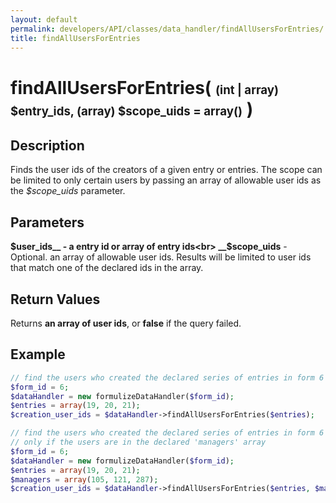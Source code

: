 ```yaml
---
layout: default
permalink: developers/API/classes/data_handler/findAllUsersForEntries/
title: findAllUsersForEntries
---
```


# findAllUsersForEntries( <span style='font-size: 14pt;'>(int | array) $entry_ids, (array) $scope_uids = array()</span> )

## Description

Finds the user ids of the creators of a given entry or entries. The scope can be limited to only certain users by passing an array of allowable user ids as the _$scope_uids_ parameter.

## Parameters

__$user_ids__ - a entry id or array of entry ids<br>
__$scope_uids__ - Optional. an array of allowable user ids. Results will be limited to user ids that match one of the declared ids in the array.

## Return Values

Returns __an array of user ids__, or __false__ if the query failed.

## Example

~~~php
// find the users who created the declared series of entries in form 6
$form_id = 6;
$dataHandler = new formulizeDataHandler($form_id);
$entries = array(19, 20, 21);
$creation_user_ids = $dataHandler->findAllUsersForEntries($entries);
~~~

~~~php
// find the users who created the declared series of entries in form 6
// only if the users are in the declared 'managers' array
$form_id = 6;
$dataHandler = new formulizeDataHandler($form_id);
$entries = array(19, 20, 21);
$managers = array(105, 121, 287);
$creation_user_ids = $dataHandler->findAllUsersForEntries($entries, $managers);
~~~

